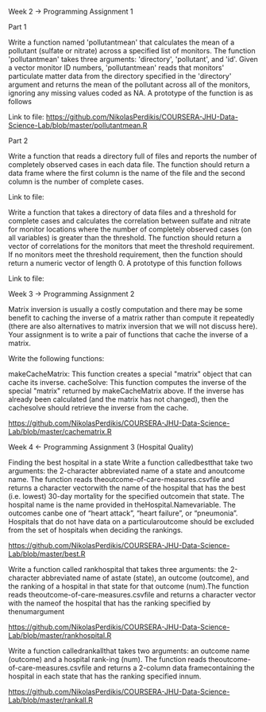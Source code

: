 Week 2 -> Programming Assignment 1 

Part 1

Write a function named 'pollutantmean' that calculates the mean of a pollutant (sulfate or nitrate) across a specified list of monitors. The function 'pollutantmean' takes three arguments: 'directory', 'pollutant', and 'id'. Given a vector monitor ID numbers, 'pollutantmean' reads that monitors' particulate matter data from the directory specified in the 'directory' argument and returns the mean of the pollutant across all of the monitors, ignoring any missing values coded as NA. A prototype of the function is as follows

Link to file: https://github.com/NikolasPerdikis/COURSERA-JHU-Data-Science-Lab/blob/master/pollutantmean.R

Part 2

Write a function that reads a directory full of files and reports the number of completely observed cases in each data file. The function should return a data frame where the first column is the name of the file and the second column is the number of complete cases.

Link to file: 

Write a function that takes a directory of data files and a threshold for complete cases and calculates the correlation between sulfate and nitrate for monitor locations where the number of completely observed cases (on all variables) is greater than the threshold. The function should return a vector of correlations for the monitors that meet the threshold requirement. If no monitors meet the threshold requirement, then the function should return a numeric vector of length 0. A prototype of this function follows

Link to file:

Week 3 -> Programming Assignment 2

Matrix inversion is usually a costly computation and there may be some benefit to caching the inverse of a matrix rather than compute it repeatedly (there are also alternatives to matrix inversion that we will not discuss here). Your assignment is to write a pair of functions that cache the inverse of a matrix.

Write the following functions:

makeCacheMatrix: This function creates a special "matrix" object that can cache its inverse.
cacheSolve: This function computes the inverse of the special "matrix" returned by makeCacheMatrix above. 
If the inverse has already been calculated (and the matrix has not changed), then the cachesolve should retrieve the inverse from the cache.

https://github.com/NikolasPerdikis/COURSERA-JHU-Data-Science-Lab/blob/master/cachematrix.R

Week 4 <- Programming Assignment 3 (Hospital Quality)

Finding the best hospital in a state
Write a function calledbestthat take two arguments:  the 2-character abbreviated name of a state and anoutcome name.  The function reads theoutcome-of-care-measures.csvfile and returns a character vectorwith  the  name  of  the  hospital  that  has  the  best  (i.e.   lowest)  30-day  mortality  for  the  specified  outcomein that state.  The hospital name is the name provided in theHospital.Namevariable.  The outcomes canbe one of “heart attack”, “heart failure”, or “pneumonia”.  Hospitals that do not have data on a particularoutcome should be excluded from the set of hospitals when deciding the rankings.

https://github.com/NikolasPerdikis/COURSERA-JHU-Data-Science-Lab/blob/master/best.R

Write a function called rankhospital that takes three arguments:  the 2-character abbreviated name of astate (state), an outcome (outcome), and the ranking of a hospital in that state for that outcome (num).The function reads theoutcome-of-care-measures.csvfile and returns a character vector with the nameof the hospital that has the ranking specified by thenumargument

https://github.com/NikolasPerdikis/COURSERA-JHU-Data-Science-Lab/blob/master/rankhospital.R

Write a function calledrankallthat takes two arguments: an outcome name (outcome) and a hospital rank-ing (num).  The function reads theoutcome-of-care-measures.csvfile and returns a 2-column data framecontaining the hospital in each state that has the ranking specified innum.  

https://github.com/NikolasPerdikis/COURSERA-JHU-Data-Science-Lab/blob/master/rankall.R
